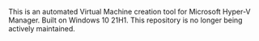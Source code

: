 This is an automated Virtual Machine creation tool for Microsoft Hyper-V Manager. Built on Windows 10 21H1. This repository is no longer being actively maintained.
